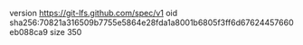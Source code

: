 version https://git-lfs.github.com/spec/v1
oid sha256:70821a316509b7755e5864e28fda1a8001b6805f3ff6d67624457660eb088ca9
size 350
